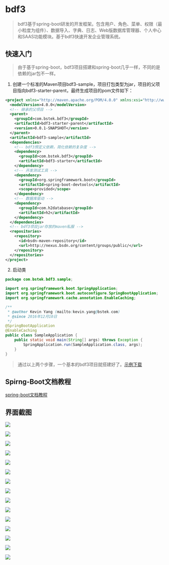 # bdf3
>bdf3基于spring-boot研发的开发框架。包含用户、角色、菜单、权限（最小粒度为组件）、数据导入、字典、日志、Web版数据库管理器、个人中心和SAAS功能模块。基于bdf3快速开发企业管理系统。

## 快速入门
>由于基于spring-boot，bdf3项目搭建和spring-boot几乎一样，不同的是依赖的jar包不一样。

1. 创建一个标准的Maven项目bdf3-sample，项目打包类型为jar，项目的父项目指向bdf3-starter-parent，最终生成项目的pom文件如下：
```xml
<project xmlns="http://maven.apache.org/POM/4.0.0" xmlns:xsi="http://www.w3.org/2001/XMLSchema-instance" xsi:schemaLocation="http://maven.apache.org/POM/4.0.0 http://maven.apache.org/xsd/maven-4.0.0.xsd">
  <modelVersion>4.0.0</modelVersion>
  <!-- 继承的父项目 -->
  <parent>
    <groupId>com.bstek.bdf3</groupId>
    <artifactId>bdf3-starter-parent</artifactId>
    <version>0.0.1-SNAPSHOT</version>
  </parent>
  <artifactId>bdf3-sample</artifactId>
  <dependencies>
    <!-- bdf3预定义依赖，简化依赖的复杂度 -->
    <dependency>
      <groupId>com.bstek.bdf3</groupId>
      <artifactId>bdf3-starter</artifactId>
    </dependency>
    <!-- 开发测试工具 -->
    <dependency>
      <groupId>org.springframework.boot</groupId>
      <artifactId>spring-boot-devtools</artifactId>
      <scope>provided</scope>
    </dependency>
    <!-- 数据库驱动 -->
    <dependency> 
      <groupId>com.h2database</groupId>
      <artifactId>h2</artifactId> 
    </dependency>
  </dependencies>
  <!-- bdf3项目jar存放的maven私服 -->
  <repositories>
    <repository>
      <id>bsdn-maven-repository</id>
      <url>http://nexus.bsdn.org/content/groups/public/</url>
    </repository>
  </repositories>
</project>
```
2. 启动类
```java
package com.bstek.bdf3.sample;

import org.springframework.boot.SpringApplication;
import org.springframework.boot.autoconfigure.SpringBootApplication;
import org.springframework.cache.annotation.EnableCaching;

/**
 * @author Kevin Yang (mailto:kevin.yang@bstek.com)
 * @since 2016年12月10日
 */
@SpringBootApplication
@EnableCaching
public class SampleApplication {
	public static void main(String[] args) throws Exception {
		SpringApplication.run(SampleApplication.class, args);
	}
}

```
>通过以上两个步骤，一个基本的bdf3项目就搭建好了。[示例下载](http://onipkjzjl.bkt.clouddn.com/bdf3-sample.zip)

## Spirng-Boot文档教程

[spring-boot文档教程](https://projects.spring.io/spring-boot/#quick-start)

## 界面截图

![](http://onipkjzjl.bkt.clouddn.com/login-page.png)

![](http://onipkjzjl.bkt.clouddn.com/main-page.png)

![](http://onipkjzjl.bkt.clouddn.com/search-page.png)

![](http://onipkjzjl.bkt.clouddn.com/portal-page.png)

![](http://onipkjzjl.bkt.clouddn.com/user-page.png)

![](http://onipkjzjl.bkt.clouddn.com/menu-page.png)

![](http://onipkjzjl.bkt.clouddn.com/role-assign-page.png)

![](http://onipkjzjl.bkt.clouddn.com/log-page.png)

![](http://onipkjzjl.bkt.clouddn.com/dictionary-page.png)

![](http://onipkjzjl.bkt.clouddn.com/importer-page.png)

![](http://onipkjzjl.bkt.clouddn.com/database-page.png)

![](http://onipkjzjl.bkt.clouddn.com/personal-center-page.png)

![](http://onipkjzjl.bkt.clouddn.com/login-saas-page.png)

![](http://onipkjzjl.bkt.clouddn.com/register-page.png)

![](http://onipkjzjl.bkt.clouddn.com/company-page.png)


